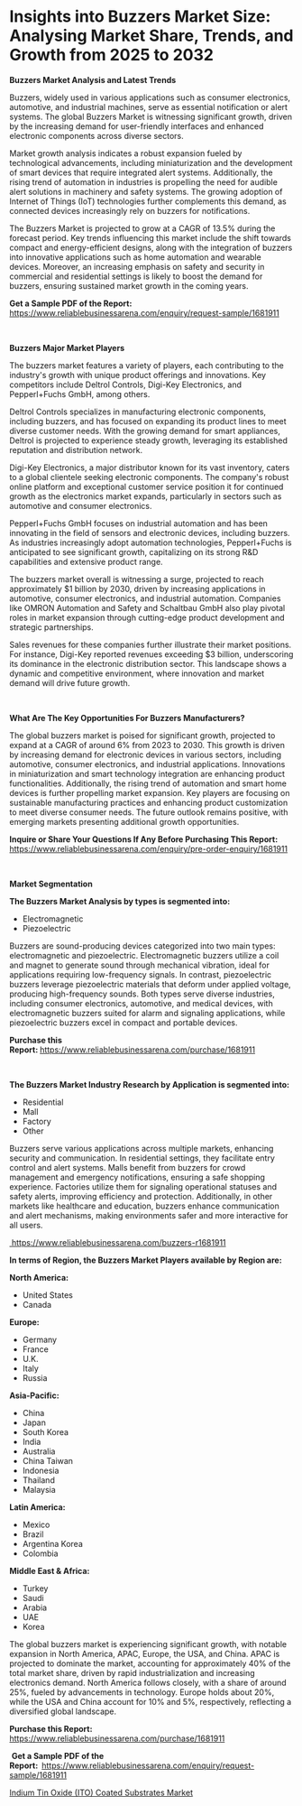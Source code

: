 <p><h1>Insights into Buzzers Market Size: Analysing Market Share, Trends, and Growth from 2025 to 2032</h1></p><p><strong>Buzzers Market Analysis and Latest Trends</strong></p>
<p><p>Buzzers, widely used in various applications such as consumer electronics, automotive, and industrial machines, serve as essential notification or alert systems. The global Buzzers Market is witnessing significant growth, driven by the increasing demand for user-friendly interfaces and enhanced electronic components across diverse sectors.</p><p>Market growth analysis indicates a robust expansion fueled by technological advancements, including miniaturization and the development of smart devices that require integrated alert systems. Additionally, the rising trend of automation in industries is propelling the need for audible alert solutions in machinery and safety systems. The growing adoption of Internet of Things (IoT) technologies further complements this demand, as connected devices increasingly rely on buzzers for notifications.</p><p>The Buzzers Market is projected to grow at a CAGR of 13.5% during the forecast period. Key trends influencing this market include the shift towards compact and energy-efficient designs, along with the integration of buzzers into innovative applications such as home automation and wearable devices. Moreover, an increasing emphasis on safety and security in commercial and residential settings is likely to boost the demand for buzzers, ensuring sustained market growth in the coming years.</p></p>
<p><strong>Get a Sample PDF of the Report:&nbsp;</strong> <a href="https://www.reliablebusinessarena.com/enquiry/request-sample/1681911?utm_campaign=2146&utm_medium=2&utm_source=Github&utm_content=ia&utm_term=24032025&utm_id=buzzers">https://www.reliablebusinessarena.com/enquiry/request-sample/1681911</a></p>
<p>&nbsp;</p>
<p><strong>Buzzers Major Market Players</strong></p>
<p><p>The buzzers market features a variety of players, each contributing to the industry's growth with unique product offerings and innovations. Key competitors include Deltrol Controls, Digi-Key Electronics, and Pepperl+Fuchs GmbH, among others.</p><p>Deltrol Controls specializes in manufacturing electronic components, including buzzers, and has focused on expanding its product lines to meet diverse customer needs. With the growing demand for smart appliances, Deltrol is projected to experience steady growth, leveraging its established reputation and distribution network.</p><p>Digi-Key Electronics, a major distributor known for its vast inventory, caters to a global clientele seeking electronic components. The company's robust online platform and exceptional customer service position it for continued growth as the electronics market expands, particularly in sectors such as automotive and consumer electronics.</p><p>Pepperl+Fuchs GmbH focuses on industrial automation and has been innovating in the field of sensors and electronic devices, including buzzers. As industries increasingly adopt automation technologies, Pepperl+Fuchs is anticipated to see significant growth, capitalizing on its strong R&D capabilities and extensive product range.</p><p>The buzzers market overall is witnessing a surge, projected to reach approximately $1 billion by 2030, driven by increasing applications in automotive, consumer electronics, and industrial automation. Companies like OMRON Automation and Safety and Schaltbau GmbH also play pivotal roles in market expansion through cutting-edge product development and strategic partnerships.</p><p>Sales revenues for these companies further illustrate their market positions. For instance, Digi-Key reported revenues exceeding $3 billion, underscoring its dominance in the electronic distribution sector. This landscape shows a dynamic and competitive environment, where innovation and market demand will drive future growth.</p></p>
<p>&nbsp;</p>
<p><strong>What Are The Key Opportunities For Buzzers Manufacturers?</strong></p>
<p><p>The global buzzers market is poised for significant growth, projected to expand at a CAGR of around 6% from 2023 to 2030. This growth is driven by increasing demand for electronic devices in various sectors, including automotive, consumer electronics, and industrial applications. Innovations in miniaturization and smart technology integration are enhancing product functionalities. Additionally, the rising trend of automation and smart home devices is further propelling market expansion. Key players are focusing on sustainable manufacturing practices and enhancing product customization to meet diverse consumer needs. The future outlook remains positive, with emerging markets presenting additional growth opportunities.</p></p>
<p><strong>Inquire or Share Your Questions If Any Before Purchasing This Report:</strong> <a href="https://www.reliablebusinessarena.com/enquiry/pre-order-enquiry/1681911?utm_campaign=2146&utm_medium=2&utm_source=Github&utm_content=ia&utm_term=24032025&utm_id=buzzers">https://www.reliablebusinessarena.com/enquiry/pre-order-enquiry/1681911</a></p>
<p>&nbsp;</p>
<p><strong>Market Segmentation</strong></p>
<p><strong>The Buzzers Market Analysis by types is segmented into:</strong></p>
<p><ul><li>Electromagnetic</li><li>Piezoelectric</li></ul></p>
<p><p>Buzzers are sound-producing devices categorized into two main types: electromagnetic and piezoelectric. Electromagnetic buzzers utilize a coil and magnet to generate sound through mechanical vibration, ideal for applications requiring low-frequency signals. In contrast, piezoelectric buzzers leverage piezoelectric materials that deform under applied voltage, producing high-frequency sounds. Both types serve diverse industries, including consumer electronics, automotive, and medical devices, with electromagnetic buzzers suited for alarm and signaling applications, while piezoelectric buzzers excel in compact and portable devices.</p></p>
<p><strong>Purchase this Report:&nbsp;</strong><a href="https://www.reliablebusinessarena.com/purchase/1681911?utm_campaign=2146&utm_medium=2&utm_source=Github&utm_content=ia&utm_term=24032025&utm_id=buzzers">https://www.reliablebusinessarena.com/purchase/1681911</a></p>
<p>&nbsp;</p>
<p><strong>The Buzzers Market Industry Research by Application is segmented into:</strong></p>
<p><ul><li>Residential</li><li>Mall</li><li>Factory</li><li>Other</li></ul></p>
<p><p>Buzzers serve various applications across multiple markets, enhancing security and communication. In residential settings, they facilitate entry control and alert systems. Malls benefit from buzzers for crowd management and emergency notifications, ensuring a safe shopping experience. Factories utilize them for signaling operational statuses and safety alerts, improving efficiency and protection. Additionally, in other markets like healthcare and education, buzzers enhance communication and alert mechanisms, making environments safer and more interactive for all users.</p></p>
<p><a href="https://www.reliablebusinessarena.com/buzzers-r1681911?utm_campaign=2146&utm_medium=2&utm_source=Github&utm_content=ia&utm_term=24032025&utm_id=buzzers">&nbsp;https://www.reliablebusinessarena.com/buzzers-r1681911</a></p>
<p><strong>In terms of Region, the Buzzers Market Players available by Region are:</strong></p>
<p>
    <p> <strong> North America: </strong>
        <ul>
            <li>United States</li>
            <li>Canada</li>
        </ul>
        </p> 
    <p> <strong> Europe: </strong>
        <ul>
            <li>Germany</li>
            <li>France</li>
            <li>U.K.</li>
            <li>Italy</li>
            <li>Russia</li>
        </ul>
        </p> 
    <p> <strong> Asia-Pacific: </strong>
        <ul>
            <li>China</li>
            <li>Japan</li>
            <li>South Korea</li>
            <li>India</li>
            <li>Australia</li>
            <li>China Taiwan</li>
            <li>Indonesia</li>
            <li>Thailand</li>
            <li>Malaysia</li>
        </ul>
        </p> 
    <p> <strong> Latin America: </strong>
        <ul>
            <li>Mexico</li>
            <li>Brazil</li>
            <li>Argentina Korea</li>
            <li>Colombia</li>
        </ul>
        </p> 
    <p> <strong> Middle East & Africa: </strong>
        <ul>
            <li>Turkey</li>
            <li>Saudi</li>
            <li>Arabia</li>
            <li>UAE</li>
            <li>Korea</li>
        </ul>
    </p>
    </p>
<p><p>The global buzzers market is experiencing significant growth, with notable expansion in North America, APAC, Europe, the USA, and China. APAC is projected to dominate the market, accounting for approximately 40% of the total market share, driven by rapid industrialization and increasing electronics demand. North America follows closely, with a share of around 25%, fueled by advancements in technology. Europe holds about 20%, while the USA and China account for 10% and 5%, respectively, reflecting a diversified global landscape.</p></p>
<p><strong>Purchase this Report: </strong><a href="https://www.reliablebusinessarena.com/purchase/1681911?utm_campaign=2146&utm_medium=2&utm_source=Github&utm_content=ia&utm_term=24032025&utm_id=buzzers">https://www.reliablebusinessarena.com/purchase/1681911</a></p>
<p>&nbsp;<strong>Get a Sample PDF of the Report:&nbsp;&nbsp;</strong><a href="https://www.reliablebusinessarena.com/enquiry/request-sample/1681911?utm_campaign=2146&utm_medium=2&utm_source=Github&utm_content=ia&utm_term=24032025&utm_id=buzzers">https://www.reliablebusinessarena.com/enquiry/request-sample/1681911</a></p>
<p><strong></strong></p>
<p><p><a href="https://github.com/wileonie19657/Market-Research-Report-List-1/blob/main/indium-tin-oxide-ito-coated-substrates-market.md?utm_campaign=2146&utm_medium=2&utm_source=Github&utm_content=ia&utm_term=24032025&utm_id=buzzers">Indium Tin Oxide (ITO) Coated Substrates Market</a></p></p>